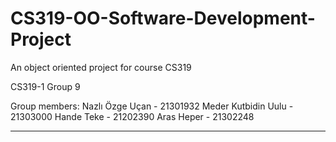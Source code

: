 # CS319-OO-Software-Development-Project
An object oriented project for course CS319

CS319-1
Group 9

Group members:
Nazlı Özge Uçan - 21301932
Meder Kutbidin Uulu - 21303000
Hande Teke - 21202390
Aras Heper - 21302248

---------------------------------------------------


